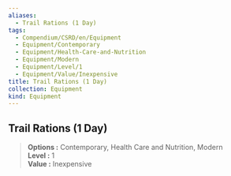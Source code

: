 ```yaml
---
aliases:
  - Trail Rations (1 Day)
tags:
  - Compendium/CSRD/en/Equipment
  - Equipment/Contemporary
  - Equipment/Health-Care-and-Nutrition
  - Equipment/Modern
  - Equipment/Level/1
  - Equipment/Value/Inexpensive
title: Trail Rations (1 Day)
collection: Equipment
kind: Equipment
---
```

## Trail Rations (1 Day)  
  
>  
> **Options :** Contemporary, Health Care and Nutrition, Modern  
> **Level :** 1  
> **Value :** Inexpensive